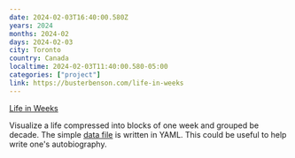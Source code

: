 ```yaml
---
date: 2024-02-03T16:40:00.580Z
years: 2024
months: 2024-02
days: 2024-02-03
city: Toronto
country: Canada
localtime: 2024-02-03T11:40:00.580-05:00
categories: ["project"]
link: https://busterbenson.com/life-in-weeks
---
```

[Life in Weeks](https://busterbenson.com/life-in-weeks)

Visualize a life compressed into blocks of one week and grouped be decade. The simple [data file](https://github.com/busterbenson/notes/blob/master/_data/life-in-weeks.yml) is written in YAML. This could be useful to help write one's autobiography.
